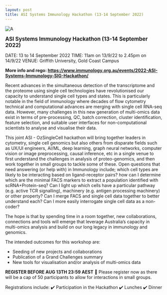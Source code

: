 ```yaml
---
layout: post
title: ASI Systems Immunology Hackathon (13-14 September 2022)
---
```


![A](https://www.immunology.org.au/files/branch_meetings/Systems_Immunology_SIG_Hackathon_Flyer_8th.jpg)

<p>
<b>
<span style="font-size: 17px">
ASI Systems Immunology Hackathon (13-14 September 2022)
</span>
</b>
</p>

DATE: 13 to 14 September 2022
TIME: 11am on 13/9/22 to 2.45pm on 14/9/22
VENUE: Griffith University, Gold Coast Campus

**More info and rego: https://www.immunology.org.au/events/2022-ASI-Systems-Immunology-SIG-Hackathon/**

Recent advances in the simultaneous detection of the transcriptome and the proteome using single cell technologies have revolutionised our capacity to understand single cell types and states. This is particularly notable in the field of immunology where decades of flow cytometry technical and computational advances are merging with single cell RNA-seq data. However, many challenges in this new generation of multi-omics data exist in terms of pre-processing, QC, batch correction, cluster identification, feature selection, and suitable user interfaces for non-computational scientists to analyse and visualise their data.

This joint ASI - OzSingleCell hackathon will bring together leaders in cytometry, single cell genomics but also others from disparate fields such as UX/UI engineers, AI/ML, deep learning, graph neural networks, computer vision or image preprocessing, causal inference, etc in a single venue to first understand the challenges in analysis of proteo-genomics, and then work together in small groups to tackle some of these.
Open questions that need answering (or help with) in Immunology include; which cell types are likely to be interacting based on ligand-receptor pairs? how can I determine which are the minimal FACS markers to extract a population identified with scRNA+Protein-seq? Can I light up which cells have a particular pathway (e.g. active TCR signalling), machinery (e.g. antigen processing machinery) or other property? Can I merge FACS and single cell data together to better understand each? Can I more easily interrogate single cell data as a non-coder?

The hope is that by spending time in a room together, new collaborations, connections and tools will emerge that leverage Australia’s capacity in multi-omics analysis and build on our long legacy in immunology and genomics.

The intended outcomes for this workshop are:

- Seeding of new projects and collaborations
- Publication of a Grand Challenges summary
- New tools for visualisation and/or analysis of multi-omics data

**REGISTER BEFORE AUG 13TH 23:59 AEST**
🚩 Please register now as there will be a cap of 50 participants to allow for interactions in small groups.

Registrations include:
✔️ Participation in the Hackathon
✔️ Lunches
✔️ Dinner
